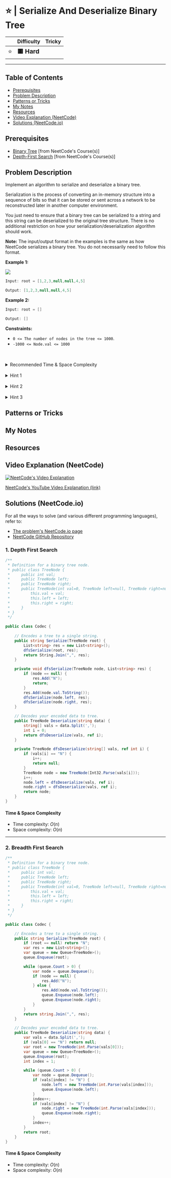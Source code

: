 # ⭐ | Serialize And Deserialize Binary Tree

|   | Difficulty | Tricky |
|---|------------|--------|
| <big>⭐<big> | <big>**🟥 Hard**</big> | <big></big> |


---

## Table of Contents

- [Prerequisites](#prerequisites)
- [Problem Description](#problem-description)
- [Patterns or Tricks](#patterns-or-tricks)
- [My Notes](#my-notes)
- [Resources](#resources)
- [Video Explanation (NeetCode)](#video-explanation-neetcode)
- [Solutions (NeetCode.io)](#solutions-neetcodeio)
    


## Prerequisites
- [Binary Tree](https://neetcode.io/courses/dsa-for-beginners/16) [from NeetCode's Course(s)]
- [Depth-First Search](https://neetcode.io/courses/dsa-for-beginners/19) [from NeetCode's Course(s)]


## Problem Description
Implement an algorithm to serialize and deserialize a binary tree.

Serialization is the process of converting an in-memory structure into a sequence of bits so that it can be stored or sent across a network to be reconstructed later in another computer environment.

You just need to ensure that a binary tree can be serialized to a string and this string can be deserialized to the original tree structure. There is no additional restriction on how your serialization/deserialization algorithm should work.

**Note:** The input/output format in the examples is the same as how NeetCode serializes a binary tree. You do not necessarily need to follow this format.

**Example 1:**

![](https://imagedelivery.net/CLfkmk9Wzy8_9HRyug4EVA/a9dfb17f-70e9-42a3-ba97-33cfd82f6100/public)

```java
Input: root = [1,2,3,null,null,4,5]

Output: [1,2,3,null,null,4,5]
```

**Example 2:**

```java
Input: root = []

Output: []
```

**Constraints:**
* `0 <= The number of nodes in the tree <= 1000`.
* `-1000 <= Node.val <= 1000`

<br>
<br>
<details class="hint-accordion">  
    <summary>Recommended Time & Space Complexity</summary>
    <p>
    You should aim for a solution with <code>O(n)</code> time and <code>O(n)</code> space, where <code>n</code> is the number of nodes in the given tree.
    </p>
</details>

<br>
<details class="hint-accordion">  
    <summary>Hint 1</summary>
    <p>  
    A straightforward way to serialize a tree is by traversing it and adding nodes to a string separated by a delimiter (example: ","), but this does not handle <code>null</code> nodes effectively. During deserialization, it becomes unclear where to stop or how to handle missing children. Can you think of a way to indicate <code>null</code> nodes explicitly?  
    </p>  
</details>

<br>
<details class="hint-accordion">  
    <summary>Hint 2</summary>
    <p>
    Including a placeholder for <code>null</code> nodes (example: "N") during serialization ensures that the exact structure of the tree is preserved. This placeholder allows us to identify missing children and reconstruct the tree accurately during deserialization.
    </p>
</details>

<br>
<details class="hint-accordion">  
    <summary>Hint 3</summary>
    <p>
    We can use the Depth First Search (DFS) algorithm for both serialization and deserialization. During serialization, we traverse the tree and add node values to the result string separated by a delimiter, inserting <code>N</code> whenever we encounter a <code>null</code> node. During deserialization, we process the serialized string using an index <code>i</code>, create nodes for valid values, and return from the current path whenever we encounter <code>N</code>, reconstructing the tree accurately.
    </p>
</details>

## Patterns or Tricks
<!-- This section is for any patterns or tricks noticed/spotted when solving the question which we can use as an indication of using the same approach(es) used here when facing another problems somewhat like this. -->

## My Notes


## Resources


## Video Explanation (NeetCode)
[![NeetCode's Video Explanation](https://img.youtube.com/vi/u4JAi2JJhI8/0.jpg)](https://www.youtube.com/watch?v=u4JAi2JJhI8)

[NeetCode's YouTube Video Explanation (link)](https://www.youtube.com/watch?v=u4JAi2JJhI8)


## Solutions (NeetCode.io)
For all the ways to solve (and various different programming languages), refer to:
- [The problem's NeetCode.io page](https://neetcode.io/problems/serialize-and-deserialize-binary-tree)
- [NeetCode GitHub Repository](https://github.com/neetcode-gh/leetcode)

### 1. Depth First Search






```csharp
/**
 * Definition for a binary tree node.
 * public class TreeNode {
 *     public int val;
 *     public TreeNode left;
 *     public TreeNode right;
 *     public TreeNode(int val=0, TreeNode left=null, TreeNode right=null) {
 *         this.val = val;
 *         this.left = left;
 *         this.right = right;
 *     }
 * }
 */

public class Codec {
    
    // Encodes a tree to a single string.
    public string Serialize(TreeNode root) {
        List<string> res = new List<string>();
        dfsSerialize(root, res);
        return String.Join(",", res);
    }

    private void dfsSerialize(TreeNode node, List<string> res) {
        if (node == null) {
            res.Add("N");
            return;
        }
        res.Add(node.val.ToString());
        dfsSerialize(node.left, res);
        dfsSerialize(node.right, res);
    }

    // Decodes your encoded data to tree.
    public TreeNode Deserialize(string data) {
        string[] vals = data.Split(',');
        int i = 0;
        return dfsDeserialize(vals, ref i);
    }

    private TreeNode dfsDeserialize(string[] vals, ref int i) {
        if (vals[i] == "N") {
            i++;
            return null;
        }
        TreeNode node = new TreeNode(Int32.Parse(vals[i]));
        i++;
        node.left = dfsDeserialize(vals, ref i);
        node.right = dfsDeserialize(vals, ref i);
        return node;
    }
}
```




#### Time & Space Complexity

* Time complexity: $O(n)$
* Space complexity: $O(n)$

---

### 2. Breadth First Search






```csharp
/**
 * Definition for a binary tree node.
 * public class TreeNode {
 *     public int val;
 *     public TreeNode left;
 *     public TreeNode right;
 *     public TreeNode(int val=0, TreeNode left=null, TreeNode right=null) {
 *         this.val = val;
 *         this.left = left;
 *         this.right = right;
 *     }
 * }
 */

public class Codec {

    // Encodes a tree to a single string.
    public string Serialize(TreeNode root) {
        if (root == null) return "N";
        var res = new List<string>();
        var queue = new Queue<TreeNode>();
        queue.Enqueue(root);

        while (queue.Count > 0) {
            var node = queue.Dequeue();
            if (node == null) {
                res.Add("N");
            } else {
                res.Add(node.val.ToString());
                queue.Enqueue(node.left);
                queue.Enqueue(node.right);
            }
        }
        return string.Join(",", res);
    }

    // Decodes your encoded data to tree.
    public TreeNode Deserialize(string data) {
        var vals = data.Split(',');
        if (vals[0] == "N") return null;
        var root = new TreeNode(int.Parse(vals[0]));
        var queue = new Queue<TreeNode>();
        queue.Enqueue(root);
        int index = 1;

        while (queue.Count > 0) {
            var node = queue.Dequeue();
            if (vals[index] != "N") {
                node.left = new TreeNode(int.Parse(vals[index]));
                queue.Enqueue(node.left);
            }
            index++;
            if (vals[index] != "N") {
                node.right = new TreeNode(int.Parse(vals[index]));
                queue.Enqueue(node.right);
            }
            index++;
        }
        return root;
    }
}
```




#### Time & Space Complexity

* Time complexity: $O(n)$
* Space complexity: $O(n)$
